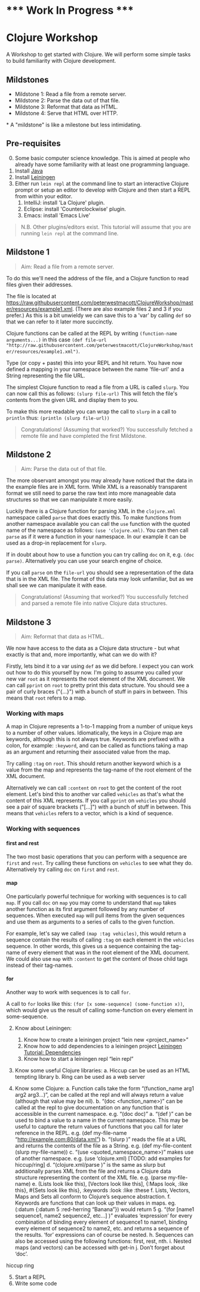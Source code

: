 
*** Work In Progress ***
========================

# Clojure Workshop

A Workshop to get started with Clojure. We will perform some simple tasks to build familiarity with Clojure development.


## Mildstones

* Mildstone 1: Read a file from a remote server.
* Mildstone 2: Parse the data out of that file.
* Mildstone 3: Reformat that data as HTML.
* Mildstone 4: Serve that HTML over HTTP.

\* A "mildstone" is like a milestone but less intimidating.


## Pre-requisites

0. Some basic computer science knowledge. This is aimed at people who already have some familiarity with at least one programming language.
1. Install [Java](http://www.oracle.com/technetwork/java/javase/downloads/index.html)
2. Install [Leiningen](http://leiningen.org/)
3. Either run `lein repl` at the command line to start an interactive Clojure prompt or setup an editor to develop with Clojure and then start a REPL from within your editor.
    1. IntelliJ: install 'La Clojure' plugin.
    2. Eclipse: install 'Counterclockwise' plugin.
    3. Emacs: install 'Emacs Live'

> N.B. Other plugins/editors exist. This tutorial will assume that you are running `lein repl` at the command line.


## Mildstone 1

> Aim: Read a file from a remote server.

To do this we'll need the address of the file, and a Clojure function to read files given their addresses.

The file is located at <https://raw.githubusercontent.com/peterwestmacott/ClojureWorkshop/master/resources/example1.xml>. (There are also example files 2 and 3 if you prefer.)
As this is a bit unwieldy we can save this to a 'var' by calling `def` so that we can refer to it later more succinctly.

Clojure functions can be called at the REPL by writing `(function-name arguments...)` in this case `(def file-url "http://raw.githubusercontent.com/peterwestmacott/ClojureWorkshop/master/resources/example1.xml")`.

Type (or copy + paste) this into your REPL and hit return.
You have now defined a mapping in your namespace between the name 'file-url' and a String representing the file URL.

The simplest Clojure function to read a file from a URL is called `slurp`.
You can now call this as follows: `(slurp file-url)`
This will fetch the file's contents from the given URL and display them to you.

To make this more readable you can wrap the call to `slurp` in a call to `println` thus: `(println (slurp file-url))`

> Congratulations! (Assuming that worked?) You successfully fetched a remote file and have completed the first Mildstone.


## Mildstone 2

> Aim: Parse the data out of that file.

The more observant amongst you may already have noticed that the data in the example files are in XML form.
While XML is a reasonably transparent format we still need to parse the raw text into more manageable data structures so that we can manipulate it more easily.

Luckily there is a Clojure function for parsing XML in the `clojure.xml` namespace called `parse` that does exactly this.
To make functions from another namespace available you can call the `use` function with the quoted name of the namespace as follows: `(use 'clojure.xml)`.
You can then call `parse` as if it were a function in your namespace. In our example it can be used as a drop-in replacement for `slurp`.

If in doubt about how to use a function you can try calling `doc` on it, e.g. `(doc parse)`. Alternatively you can use your search engine of choice.

If you call `parse` on the `file-url` you should see a representation of the data that is in the XML file.
The format of this data may look unfamiliar, but as we shall see we can manipulate it with ease.

> Congratulations! (Assuming that worked?) You successfully fetched and parsed a remote file into native Clojure data structures.


## Mildstone 3

> Aim: Reformat that data as HTML.

We now have access to the data as a Clojure data structure - but what exactly is that and, more importantly, what can we do with it?

Firstly, lets bind it to a var using `def` as we did before.
I expect you can work out how to do this yourself by now.
I'm going to assume you called your new var `root` as it represents the root element of the XML document.
We can call `pprint` on `root` to pretty print this data structure.
You should see a pair of curly braces ("{...}") with a bunch of stuff in pairs in between.
This means that `root` refers to a map.

### Working with maps

A map in Clojure represents a 1-to-1 mapping from a number of unique keys to a number of other values.
Idiomatically, the keys in a Clojure map are keywords, although this is not always true.
Keywords are prefixed with a colon, for example: `:keyword`, and can be called as functions taking a map as an argument and returning their associated value from the map.

Try calling `:tag` on `root`. This should return another keyword which is a value from the map and represents the tag-name of the root element of the XML document.

Alternatively we can call `:content` on `root` to get the content of the root element.
Let's bind this to another var called `vehicles` as that's what the content of this XML represents.
If you call `pprint` on `vehicles` you should see a pair of square brackets ("[...]") with a bunch of stuff in between.
This means that `vehicles` refers to a vector, which is a kind of sequence.

### Working with sequences

#### first and rest

The two most basic operations that you can perform with a sequence are `first` and `rest`.
Try calling these functions on `vehicles` to see what they do. Alternatively try calling `doc` on `first` and `rest`.

#### map

One particularly powerful technique for working with sequences is to call `map`.
If you call `doc` on `map` you may come to understand that `map` takes another function as its first argument followed by any number of sequences.
When executed `map` will pull items from the given sequences and use them as arguments to a series of calls to the given function.

For example, let's say we called `(map :tag vehicles)`, this would return a sequence contain the results of calling `:tag` on each element in the `vehicles` sequence.
In other words, this gives us a sequence containing the tag-name of every element that was in the root element of the XML document. 
We could also use `map` with `:content` to get the content of those child tags instead of their tag-names.

#### for

Another way to work with sequences is to call `for`.

A call to `for` looks like this: `(for [x some-sequence] (some-function x))`, which would give us the result of calling some-function on every element in some-sequence.




2.	Know about Leiningen:
	1.	Know how to create a leiningen project “lein new <project_name>”
	2.	Know how to add dependencies to a leiningen project [Leiningen Tutorial: Dependencies](https://github.com/technomancy/leiningen/blob/stable/doc/TUTORIAL.md#dependencies)
	3.	Know how to start a leiningen repl “lein repl”

4.	Know some useful Clojure libraries:
	a.	Hiccup can be used as an HTML tempting library
	b.	Ring can be used as a web server
5. 	Know some Clojure:
	a.	Function calls take the form “(function_name arg1 arg2 arg3…)”, can be called at the repl and will always return a value (although that value may be nil).
	b.	“(doc <function_name>)” can be called at the repl to give documentation on any function that is accessible in the current namespace. e.g. “(doc doc)”
	a.	“(def <name> <value>)” can be used to bind a value to a name in the current namespace. This may be useful to capture the return values of functions that you call for later reference in the REPL. e.g. (def my-file-name “http://example.com:80/data.xml”)
	b.	“(slurp <url>)” reads the file at a URL and returns the contents of the file as a String. e.g. (def my-file-content (slurp my-file-name))
	c.	“(use <quoted_namespace_name>)” makes use of another namespace. e.g. (use ‘clojure.xml) [TODO: add examples for hiccup/ring]
	d.	“(clojure.xml/parse <url>)” is the same as slurp but additionally parses XML from the file and returns a Clojure data structure representing the content of the XML file. e.g. (parse my-file-name)
	e.	(Lists look like this), [Vectors look like this], {:Maps look, :like this}, #{Sets look like this}, :keywords :look :like :these
	f.	Lists, Vectors, Maps and Sets all conform to Clojure’s sequence abstraction.
	f.	Keywords are functions that can look up their values in maps. eg. (:datum {:datum 5 :red-herring “Banana”}) would return 5
	g.	“(for [name1 sequence1, name2 sequence2, etc…] <expression>)” evaluates ‘expression’ for every combination of binding every element of sequence1 to name1, binding every element of sequence2 to name2, etc. and returns a sequence of the results. ‘for’ expressions can of course be nested.
	h.	Sequences can also be accessed using the following functions: first, rest, nth.
	i.	Nested maps (and vectors) can be accessed with get-in
	j.	Don’t forget about ‘doc’.

hiccup
ring


5.	Start a REPL
6. 	Write some code
